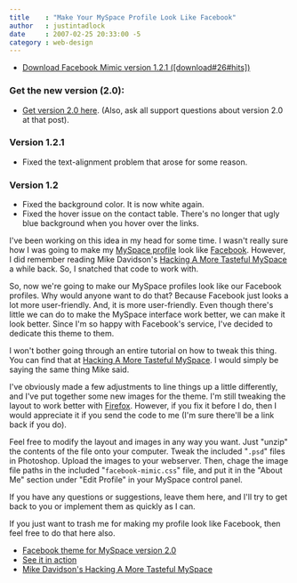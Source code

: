 ```yaml
---
title    : "Make Your MySpace Profile Look Like Facebook"
author   : justintadlock
date     : 2007-02-25 20:33:00 -5
category : web-design
---
```


<ul>
<li><a href="http://justintadlock.com/downloads/facebook-mimic-v1.2.1.zip" title="Download Facebook Mimic: The Facebook Layout For MySpace">Download Facebook Mimic version 1.2.1 ([download#26#hits])</a></li>
</ul>

<h3>Get the new version (2.0):</h3>

<ul>
<li><a href="http://justintadlock.com/archives/2007/11/26/make-your-myspace-profile-look-like-facebook-2" title="Make your MySpace profile look like Facebook 2: Updated, revamped, and revitalized">Get version 2.0 here</a>. (Also, ask all support questions about version 2.0 at that post).</li>
</ul>

<h3>Version 1.2.1</h3>

<ul>
<li>Fixed the text-alignment problem that arose for some reason.</li>
</ul>

<h3>Version 1.2</h3>

<ul>
<li>Fixed the background color.  It is now white again.</li>
<li>Fixed the hover issue on the contact table.  There's no longer that ugly blue background when you hover over the links.</li>
</ul>

I've been working on this idea in my head for some time.  I wasn't really sure how I was going to make my <a href="http://myspace.com/justintadlock" title="My MySpace Profile" rel="external"> MySpace profile</a> look like <a href="http://facebook.com" title="Facebook"> Facebook</a>.  However, I did remember reading Mike Davidson's <a href="http://www.mikeindustries.com/blog/archive/2006/04/hacking-myspace-layouts" title="Hacking A More Tasteful MySpace" rel="external"> Hacking A More Tasteful MySpace</a> a while back.  So, I snatched that code to work with.

So, now we're going to make our MySpace profiles look like our Facebook profiles.  Why would anyone want to do that?  Because Facebook just looks a lot more user-friendly.  And, it is more user-friendly.  Even though there's little we can do to make the MySpace interface work better, we can make it look better.  Since I'm so happy with Facebook's service, I've decided to dedicate this theme to them.

I won't bother going through an entire tutorial on how to tweak this thing.  You can find that at <a href="http://www.mikeindustries.com/blog/archive/2006/04/hacking-myspace-layouts" title="Hacking A More Tasteful MySpace" rel="external"> Hacking A More Tasteful MySpace</a>.  I would simply be saying the same thing Mike said.

I've obviously made a few adjustments to line things up a little differently, and I've put together some new images for the theme.  I'm still tweaking the layout to work better with <a href="http://www.mozilla.com/en-US/firefox" title="Download Firefox Browser" rel="external"> Firefox</a>.  However, if you fix it before I do, then I would appreciate it if you send the code to me (I'm sure there'll be a link back if you do).

Feel free to modify the layout and images in any way you want.  Just "unzip" the contents of the file onto your computer.  Tweak the included "<code>.psd</code>" files in Photoshop.  Upload the images to your webserver.  Then, chage the image file paths in the included "<code>facebook-mimic.css</code>" file, and put it in the "About Me" section under "Edit Profile" in your MySpace control panel.

If you have any questions or suggestions, leave them here, and I'll try to get back to you or implement them as quickly as I can.

If you just want to trash me for making my profile look like Facebook, then feel free to do that here also.

<ul>
<li><a href="http://justintadlock.com/archives/2007/11/26/make-your-myspace-profile-look-like-facebook-2" title="Make your MySpace profile look like Facebook 2: Updated, revamped, and revitalized">Facebook theme for MySpace version 2.0</a></li>
<li><a href="http://myspace.com/justintadlock" title="My MySpace Profile" rel="external">See it in action</a></li>
<li><a href="http://www.mikeindustries.com/blog/archive/2006/04/hacking-myspace-layouts" title="Hacking A More Tasteful MySpace" rel="external">Mike Davidson's Hacking A More Tasteful MySpace</a></li>
</ul>
